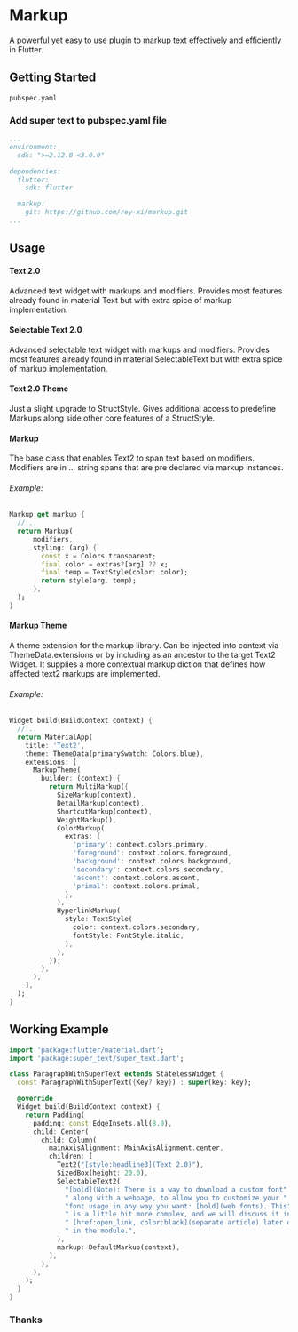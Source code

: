 # Markup

A powerful yet easy to use plugin to markup text effectively
and efficiently in Flutter.

## Getting Started

`pubspec.yaml`

### Add super text to pubspec.yaml file

```yaml
...
environment:
  sdk: ">=2.12.0 <3.0.0"

dependencies:
  flutter:
    sdk: flutter

  markup:
    git: https://github.com/rey-xi/markup.git 
...
```

## Usage

#### Text 2.0 

Advanced text widget with markups and modifiers. Provides most 
features already found in material Text but with extra spice of
markup implementation.


#### Selectable Text 2.0

Advanced selectable text widget with markups and modifiers. Provides
most features already found in material SelectableText but with extra
spice of markup implementation.


#### Text 2.0 Theme

Just a slight upgrade to StructStyle. Gives additional access to 
predefine Markups along side other core features of a StructStyle.


#### Markup

The base class that enables Text2 to span text based on modifiers.
Modifiers are in ... string spans that are pre declared via markup 
instances.

###### Example:
```dart
Markup get markup {
  //...
  return Markup(
      modifiers,
      styling: (arg) {
        const x = Colors.transparent;
        final color = extras?[arg] ?? x;
        final temp = TextStyle(color: color);
        return style(arg, temp);
      },
  );
}
```


#### Markup Theme

A theme extension for the markup library. Can be injected into
context via ThemeData.extensions or by including as an ancestor
to the target Text2 Widget. It supplies a more contextual markup
diction that defines how affected text2 markups are implemented.

###### Example:
```dart
Widget build(BuildContext context) {
  //...
  return MaterialApp(
    title: 'Text2',
    theme: ThemeData(primarySwatch: Colors.blue),
    extensions: [
      MarkupTheme(
        builder: (context) {
          return MultiMarkup({
            SizeMarkup(context),
            DetailMarkup(context),
            ShortcutMarkup(context),
            WeightMarkup(),
            ColorMarkup(
              extras: {
                'primary': context.colors.primary,
                'foreground': context.colors.foreground,
                'background': context.colors.background,
                'secondary': context.colors.secondary,
                'ascent': context.colors.ascent,
                'primal': context.colors.primal,
              },
            ),
            HyperlinkMarkup(
              style: TextStyle(
                color: context.colors.secondary,
                fontStyle: FontStyle.italic,
              ),
            ),
          });
        },
      ),
    ],
  );
}
```


## Working Example

```dart
import 'package:flutter/material.dart';
import 'package:super_text/super_text.dart';

class ParagraphWithSuperText extends StatelessWidget {
  const ParagraphWithSuperText({Key? key}) : super(key: key);

  @override
  Widget build(BuildContext context) {
    return Padding(
      padding: const EdgeInsets.all(8.0),
      child: Center(
        child: Column(
          mainAxisAlignment: MainAxisAlignment.center,
          children: [
            Text2("[style:headline3](Text 2.0)"),
            SizedBox(height: 20.0),
            SelectableText2(
              "[bold](Note): There is a way to download a custom font"
              " along with a webpage, to allow you to customize your "
              "font usage in any way you want: [bold](web fonts). This"
              " is a little bit more complex, and we will discuss it in a"
              " [href:open_link, color:black](separate article) later on"
              " in the module.",
            ),
            markup: DefaultMarkup(context),
          ],
        ),
      ),
    );
  }
}
```

### Thanks